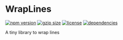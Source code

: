 # WrapLines

[![npm version](https://img.shields.io/npm/v/wraplines.svg)](https://www.npmjs.com/package/wraplines)
[![gzip size](http://img.badgesize.io/https://unpkg.com/#/dist/#.mjs?compression=gzip)](https://unpkg.com/wraplines)
[![license](https://img.shields.io/npm/l/wraplines.svg)](https://github.com/vaneenige/uot/blob/master/LICENSE)
[![dependencies](https://img.shields.io/badge/dependencies-none-ff69b4.svg)](https://github.com)

A tiny library to wrap lines
